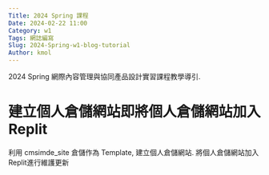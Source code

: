 ```yaml
---
Title: 2024 Spring 課程
Date: 2024-02-22 11:00
Category: w1
Tags: 網誌編寫
Slug: 2024-Spring-w1-blog-tutorial
Author: kmol
---
```


2024 Spring 網際內容管理與協同產品設計實習課程教學導引.

<!-- PELICAN_END_SUMMARY -->

# 建立個人倉儲網站即將個人倉儲網站加入Replit
利用 cmsimde_site 倉儲作為 Template, 建立個人倉儲網站.
將個人倉儲網站加入Replit進行維護更新

